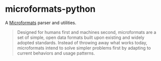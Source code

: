 # microformats-python

A [Microformats][0] parser and utilities.

> Designed for humans first and machines second, microformats are a set
> of simple, open data formats built upon existing and widely adopted
> standards. Instead of throwing away what works today, microformats
> intend to solve simpler problems first by adapting to current behaviors
> and usage patterns.

[0]: https://microformats.org
